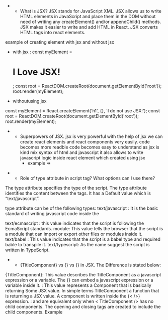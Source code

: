 - - What is JSX?
    JSX stands for JavaScript XML. JSX allows us to write HTML elements in JavaScript and place them in the DOM without need of writing any createElement() and/or appendChild() methods. JSX makes it easier to write and add HTML in React. JSX converts HTML tags into react elements.

example of creating element with jsx and without jsx

- with jsx :
  const myElement = <h1>I Love JSX!</h1>;
  const root = ReactDOM.createRoot(document.getElementById('root'));
  root.render(myElement);

- withoutusing jsx

const myElement = React.createElement('h1', {}, 'I do not use JSX!');
const root = ReactDOM.createRoot(document.getElementById('root'));
root.render(myElement);

- - Superpowers of JSX.
    jsx is very powerful with the help of jsx we can create react elements and react components very easily.
    code becomes more readble
    code becomes easy to understand
    as jsx is kind mix syntax of html and javascript it also allows to write javascript logic inside react element which created using jsx
    - example =>
      <!-- function greeting(user) {
      //JSX
      return <h1>{user}, How are you!!!</h1>;
      } -->

* - Role of type attribute in script tag? What options can I use there?

The type attribute specifies the type of the script. The type attribute identifies the content between the <script> and </script> tags. It has a Default value which is “text/javascript”.

type attribute can be of the following types:
text/javascript : It is the basic standard of writing javascript code inside the <script> tag.
Syntax

<script type="text/javascript"></script>

text/ecmascript : this value indicates that the script is following the EcmaScript standards.
module: This value tells the browser that the script is a module that can import or export other files or modules inside it.
text/babel : This value indicates that the script is a babel type and required bable to transpile it.
text/typescript: As the name suggest the script is written in TypeScript.

- - {TitleComponent} vs {<TitleComponent/>} vs {<TitleComponent></TitleComponent>} in JSX.
    The Difference is stated below:

{TitleComponent}: This value describes the TitleComponent as a javascript expression or a variable. The {} can embed a javascript expression or a variable inside it.
<TitleComponent/> : This value represents a Component that is basically returning Some JSX value. In simple terms TitleComponent a function that is returning a JSX value. A component is written inside the {< />} expression.
<TitleComponent></TitleComponent> : <TitleComponent /> and <TitleComponent></TitleComponent> are equivalent only when < TitleComponent /> has no child components. The opening and closing tags are created to include the child components.
Example
<TitleComponent>
<FirstChildComponent />
<SecondChildComponent />
<ThirdChildComponent />
</TitleComponent>
